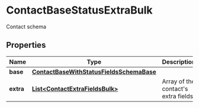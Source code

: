 

# ContactBaseStatusExtraBulk

Contact schema

## Properties

| Name | Type | Description | Notes |
|------------ | ------------- | ------------- | -------------|
|**base** | [**ContactBaseWithStatusFieldsSchemaBase**](ContactBaseWithStatusFieldsSchemaBase.md) |  |  [optional] |
|**extra** | [**List&lt;ContactExtraFieldsBulk&gt;**](ContactExtraFieldsBulk.md) | Array of the contact&#39;s extra fields |  [optional] |



